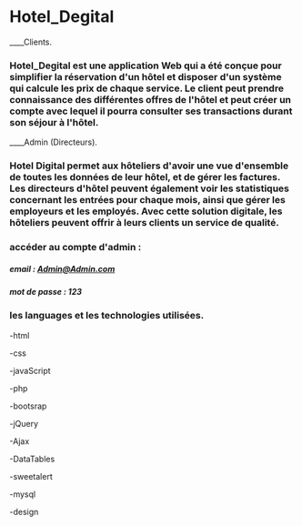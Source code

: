 # Hotel_Degital

____Clients.
   ### Hotel_Degital est une application Web qui a été conçue pour simplifier la réservation d'un hôtel et disposer d'un système qui calcule les prix de chaque service. Le client peut prendre connaissance des différentes offres de l'hôtel et peut créer un compte avec lequel il pourra consulter ses transactions durant son séjour à l'hôtel.
   
____Admin (Directeurs).
   ### Hotel Digital permet aux hôteliers d'avoir une vue d'ensemble de toutes les données de leur hôtel, et de gérer les factures. Les directeurs d'hôtel peuvent également voir les statistiques concernant les entrées pour chaque mois, ainsi que gérer les employeurs et les employés. Avec cette solution digitale, les hôteliers peuvent offrir à leurs clients un service de qualité.
   
   ### accéder au compte d'admin :
   ##### email : Admin@Admin.com
   ##### mot de passe : 123

 ### les languages et les technologies utilisées.

-html

-css

-javaScript

-php

-bootsrap

-jQuery

-Ajax

-DataTables

-sweetalert

-mysql

-design
